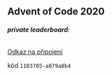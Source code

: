 ## Advent of Code 2020
###### __private leaderboard__: 
[Odkaz na připojení](https://adventofcode.com/2020/leaderboard/private)

kód `1103705-a079a8b4`
